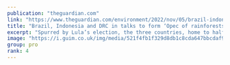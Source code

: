 ```yaml
---
publication: "theguardian.com"
link: "https://www.theguardian.com/environment/2022/nov/05/brazil-indonesia-drc-cop27-conservation-opec-rainforests-aoe"
title: "Brazil, Indonesia and DRC in talks to form ‘Opec of rainforests’"
excerpt: "Spurred by Lula’s election, the three countries, home to half of all tropical forests, will pledge stronger conservation efforts"
image: "https://i.guim.co.uk/img/media/521f4fb1f329d8db1c8cda647bbcdaf9dc506513/0_0_5000_3000/master/5000.jpg?width=1200&height=630&quality=85&auto=format&fit=crop&overlay-align=bottom%2Cleft&overlay-width=100p&overlay-base64=L2ltZy9zdGF0aWMvb3ZlcmxheXMvdGctZGVmYXVsdC5wbmc&enable=upscale&s=15c3c72f3f3551b2c1f99eff7f345de2"
group: pro
rank: 4
---
```

